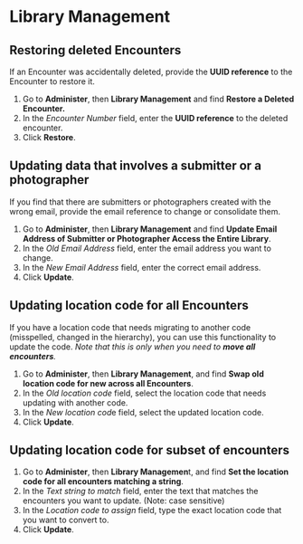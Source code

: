 # Library Management

## Restoring deleted Encounters

If an Encounter was accidentally deleted, provide the **UUID reference** to the Encounter to restore it.

1. Go to **Administer**, then **Library Management** and find **Restore a Deleted Encounter.**
2. In the *Encounter Number* field, enter the **UUID reference** to the deleted encounter.
3. Click **Restore**.

## Updating data that involves a submitter or a photographer

If you find that there are submitters or photographers created with the wrong email, provide the email reference to change or consolidate them.

1. Go to **Administer**, then **Library Management** and find **Update Email Address of Submitter or Photographer Access the Entire Library**.
2. In the *Old Email Address* field, enter the email address you want to change.
3. In the *New Email Address* field, enter the correct email address.
4. Click **Update**.

## Updating location code for all Encounters

If you have a location code that needs migrating to another code (misspelled, changed in the hierarchy), you can use this functionality to update the code. *Note that this is only when you need to **move all encounters**.*

1. Go to **Administer**, then **Library Management**, and find **Swap old location code for new across all Encounters**.
2. In the *Old location code* field, select the location code that needs updating with another code.
3. In the *New location cod*e field, select the updated location code.
4. Click **Update**.

## Updating location code for subset of encounters

1. Go to **Administer**, then **Library Managemen**t, and find **Set the location code for all encounters matching a string**.
2. In the *Text string to match* field, enter the text that matches the encounters you want to update. (Note: case sensitive)
3. In the *Location code to assign* field, type the exact location code that you want to convert to.
4. Click **Update**.
